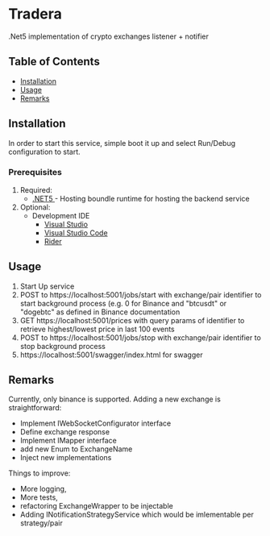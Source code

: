 # Tradera #

.Net5 implementation of crypto exchanges listener + notifier


## Table of Contents

- [Installation](#installation)
- [Usage](#usage)
- [Remarks](#remarks)

## Installation 

In order to start this service, simple boot it up and select Run/Debug configuration to start.


### Prerequisites

1. Required:
    * [.NET5 ](https://dotnet.microsoft.com/download/dotnet/5.0) - Hosting boundle runtime for hosting the backend service
2. Optional:   
      * Development IDE
        * [Visual Studio](https://visualstudio.microsoft.com/downloads) 
        * [Visual Studio Code](https://code.visualstudio.com/)  
        * [Rider](https://www.jetbrains.com/rider/)

## Usage 

1. Start Up service
2. POST to https://localhost:5001/jobs/start with exchange/pair identifier to start background process (e.g. 0 for Binance and "btcusdt" or "dogebtc" as defined in Binance documentation
3. GET https://localhost:5001/prices with query params of identifier to retrieve highest/lowest price in last 100 events
4. POST to https://localhost:5001/jobs/stop with exchange/pair identifier to stop background process
5. https://localhost:5001/swagger/index.html for swagger
    
## Remarks 


Currently, only binance is supported. Adding a new exchange is straightforward:
- Implement IWebSocketConfigurator interface
- Define exchange response
- Implement IMapper interface
- add new Enum to ExchangeName
- Inject new implementations

Things to improve:
- More logging,
- More tests,
- refactoring ExchangeWrapper to be injectable
- Adding INotificationStrategyService which would be imlementable per strategy/pair

